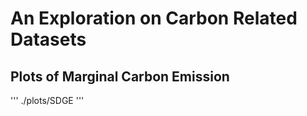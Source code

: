 # An Exploration on Carbon Related Datasets

## Plots of Marginal Carbon Emission
''' ./plots/SDGE '''
